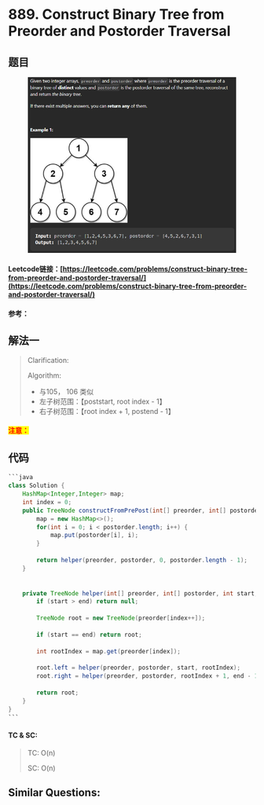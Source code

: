 # 889. Construct Binary Tree from Preorder and Postorder Traversal

## 题目

<figure><img src="../../.gitbook/assets/image (1).png" alt=""><figcaption></figcaption></figure>

#### Leetcode链接：[https://leetcode.com/problems/construct-binary-tree-from-preorder-and-postorder-traversal/](https://leetcode.com/problems/construct-binary-tree-from-preorder-and-postorder-traversal/)

#### 参考：

## 解法一

> Clarification:&#x20;
>
> Algorithm:&#x20;
>
> * 与105， 106 类似
> * 左子树范围：【poststart, root index - 1】
> * 右子树范围：【root index + 1, postend - 1】

#### <mark style="color:red;">注意：</mark>

## 代码

````java
```java
class Solution {
    HashMap<Integer,Integer> map;
    int index = 0;
    public TreeNode constructFromPrePost(int[] preorder, int[] postorder) {
        map = new HashMap<>();
        for(int i = 0; i < postorder.length; i++) {
            map.put(postorder[i], i);
        }

        return helper(preorder, postorder, 0, postorder.length - 1);
    }


	private TreeNode helper(int[] preorder, int[] postorder, int start, int end) {
        if (start > end) return null;

        TreeNode root = new TreeNode(preorder[index++]);
        
        if (start == end) return root;
        
        int rootIndex = map.get(preorder[index]);
        
        root.left = helper(preorder, postorder, start, rootIndex);
        root.right = helper(preorder, postorder, rootIndex + 1, end - 1);

        return root;
    }
}
```
````

#### TC & SC:&#x20;

> TC: O(n)
>
> SC: O(n)

## **Similar Questions:**&#x20;
